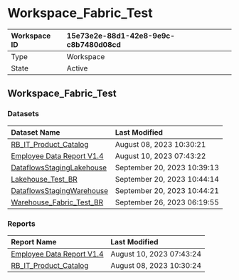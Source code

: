 



# Workspace_Fabric_Test

|Workspace ID|15e73e2e-88d1-42e8-9e9c-c8b7480d08cd|
| :--- | :--- |
|Type|Workspace|
|State|Active|

## Workspace_Fabric_Test

### Datasets

|Dataset Name|Last Modified|
| :--- | :--- |
|[RB_IT_Product_Catalog](../Datasets/RB_IT_Product_Catalog.md)|August 08, 2023 10:30:21|
|[Employee Data Report V1.4](../Datasets/Employee-Data-Report-V1.4.md)|August 10, 2023 07:43:22|
|[DataflowsStagingLakehouse](../Datasets/DataflowsStagingLakehouse.md)|September 20, 2023 10:39:13|
|[Lakehouse_Test_BR](../Datasets/Lakehouse_Test_BR.md)|September 20, 2023 10:44:14|
|[DataflowsStagingWarehouse](../Datasets/DataflowsStagingWarehouse.md)|September 20, 2023 10:44:21|
|[Warehouse_Fabric_Test_BR](../Datasets/Warehouse_Fabric_Test_BR.md)|September 26, 2023 06:19:55|

### Reports

|Report Name|Last Modified|
| :--- | :--- |
|[Employee Data Report V1.4](../Reports/Employee-Data-Report-V1.4.md)|August 10, 2023 07:43:24|
|[RB_IT_Product_Catalog](../Reports/RB_IT_Product_Catalog.md)|August 08, 2023 10:30:24|
